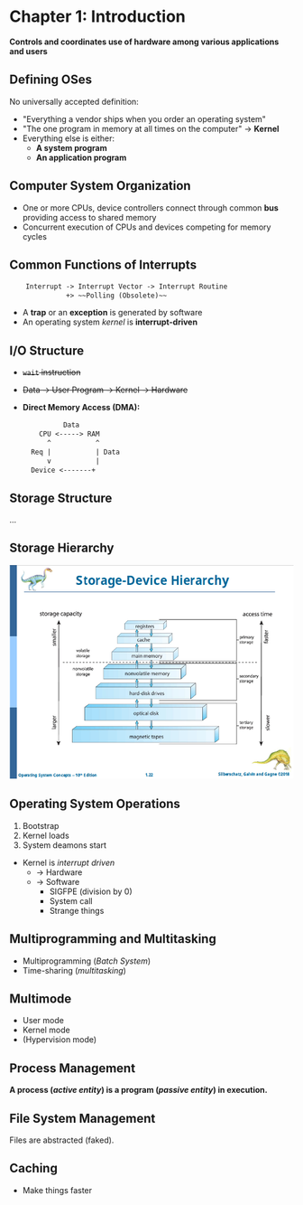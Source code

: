 # Chapter 1: Introduction

**Controls and coordinates use of hardware among various applications and users**

## Defining OSes

No universally accepted definition:

- "Everything a vendor ships when you order an operating system"
- "The one program in memory at all times on the computer" -> **Kernel**
- Everything else is either:
  - **A system program**
  - **An application program**

## Computer System Organization

- One or more CPUs, device controllers connect through common **bus** providing access to shared memory
- Concurrent execution of CPUs and devices competing for memory cycles

## Common Functions of Interrupts

        Interrupt -> Interrupt Vector -> Interrupt Routine
                  +> ~~Polling (Obsolete)~~

- A **trap** or an **exception** is generated by software
- An operating system _kernel_ is **interrupt-driven**

## I/O Structure

- ~~`wait` instruction~~
- ~~Data -> User Program -> Kernel -> Hardware~~
- **Direct Memory Access (DMA):**

                Data
          CPU <-----> RAM
            ^           ^
        Req |           | Data
            v           |
        Device <-------+

## Storage Structure

...

## Storage Hierarchy

![](./img/storage-hierarchy.png)

## Operating System Operations

1. Bootstrap
2. Kernel loads
3. System deamons start

- Kernel is _interrupt driven_
  - -> Hardware
  - -> Software
    - SIGFPE (division by 0)
    - System call
    - Strange things

## Multiprogramming and Multitasking

- Multiprogramming (_Batch System_)
- Time-sharing (_multitasking_)

## Multimode

- User mode
- Kernel mode
- (Hypervision mode)

## Process Management

**A process (_active entity_) is a program (_passive entity_) in execution.**

## File System Management

Files are abstracted (faked).

## Caching

- Make things faster
